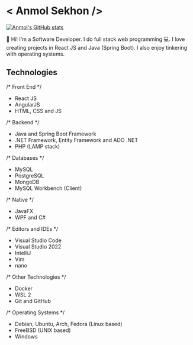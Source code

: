 # < Anmol Sekhon />

[![Anmol's GitHub stats](https://github-readme-stats.vercel.app/api?username=anmolsekhon590)](https://github.com/anuraghazra/github-readme-stats)

👋 Hi! I'm a Software Developer. I do full stack web programming 💻. I love creating projects in React JS  and Java (Spring Boot). I also enjoy tinkering with operating systems.   

## Technologies
/* Front End */
- React JS
- AngularJS
- HTML, CSS and JS

/* Backend */ 
- Java and Spring Boot Framework
- .NET Framework, Entity Framework and ADO .NET
- PHP (LAMP stack)

/* Databases */
- MySQL
- PostgreSQL
- MongoDB
- MySQL Workbench (Client)

/* Native */
- JavaFX
- WPF and C#

/* Editors and IDEs */
- Visual Studio Code
- Visual Studio 2022
- IntelliJ
- Vim
- nano

/* Other Technologies */ 
- Docker
- WSL 2
- Git and GitHub

/* Operating Systems */
- Debian, Ubuntu, Arch, Fedora (Linux based)
- FreeBSD (UNIX based)
- Windows
